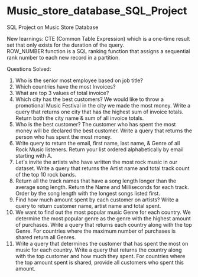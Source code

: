 # Music_store_database_SQL_Project
SQL Project on Music Store Database

New learnings: 
CTE (Common Table Expression) which is a one-time result set that only exists for the duration of the query.  
ROW_NUMBER function is a SQL ranking function that assigns a sequential rank number to each new record in a partition.

Questions Solved:

1. Who is the senior most employee based on job title?  
2. Which countries have the most Invoices?  
3. What are top 3 values of total invoice?  
4. Which city has the best customers? We would like to throw a promotional Music Festival in the city we made the most money. 
Write a query that returns one city that has the highest sum of invoice totals. Return both the city name & sum of all invoice totals.  
5. Who is the best customer? The customer who has spent the most money will be declared the best customer. 
Write a query that returns the person who has spent the most money.  
6. Write query to return the email, first name, last name, & Genre of all Rock Music listeners. 
Return your list ordered alphabetically by email starting with A.  
7. Let's invite the artists who have written the most rock music in our dataset. 
Write a query that returns the Artist name and total track count of the top 10 rock bands.  
8. Return all the track names that have a song length longer than the average song length.
Return the Name and Milliseconds for each track. Order by the song length with the longest songs listed first.  
9. Find how much amount spent by each customer on artists? Write a query to return customer name, artist name and total spent.  
10. We want to find out the most popular music Genre for each country.
We determine the most popular genre as the genre with the highest amount of purchases.
Write a query that returns each country along with the top Genre. For countries where the maximum number of purchases is shared return all Genres.  
11. Write a query that determines the customer that has spent the most on music for each country. 
Write a query that returns the country along with the top customer and how much they spent.
For countries where the top amount spent is shared, provide all customers who spent this amount.  
